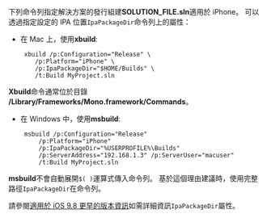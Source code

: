
下列命令列指定解決方案的發行組建**SOLUTION_FILE.sln**適用於 iPhone。 可以透過指定設定的 IPA 位置`IpaPackageDir`命令列上的屬性：

 - 在 Mac 上，使用**xbuild**:

        xbuild /p:Configuration="Release" \ 
           /p:Platform="iPhone" \ 
           /p:IpaPackageDir="$HOME/Builds" \
           /t:Build MyProject.sln

**Xbuild**命令通常位於目錄 **/Library/Frameworks/Mono.framework/Commands**。

 - 在 Windows 中，使用**msbuild**:

        msbuild /p:Configuration="Release" 
            /p:Platform="iPhone" 
            /p:IpaPackageDir="%USERPROFILE%\Builds" 
            /p:ServerAddress="192.168.1.3" /p:ServerUser="macuser"  
            /t:Build MyProject.sln


**msbuild**不會自動展開`$( )`運算式傳入命令列。 基於這個理由建議時，使用完整路徑`IpaPackageDir`在命令列。


請參閱[適用於 iOS 9.8 更早的版本資訊](https://developer.xamarin.com/releases/ios/xamarin.ios_9/xamarin.ios_9.8/#New_MSBuild_property_IpaPackageDir_to_customize_.ipa_output_location)如需詳細資訊`IpaPackageDir`屬性。
